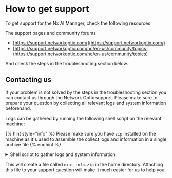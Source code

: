 # How to get support

To get support for the Nx AI Manager, check the following resources

The support pages and community forums

* [https://support.networkoptix.com/](https://support.networkoptix.com/)
* [https://support.networkoptix.com/hc/en-us/community/topics](https://support.networkoptix.com/hc/en-us/community/topics)

And check the steps in the troubleshooting section below.

## Contacting us

If your problem is not solved by the steps in the troubleshooting section you can contact us through the Network Optix support. Please make sure to prepare your question by collecting all relevant logs and system information beforehand.

Logs can be gathered by running the following shell script on the relevant machine:

{% hint style="info" %}
Please make sure you have `zip` installed on the machine as it's used to assemble the collect logs and information in a single archive file
{% endhint %}

<details>

<summary>Shell script to gather logs and system information</summary>

```bash
#!/bin/bash

# This script is used to gather information about the HW and SW of the system, in addition to information about the AI Manager and the AI Plugin.
# The information is stored in a directory located in ~/nxai_info and then zipped into a file named ~/nxai_info.zip.

# Enable debug mode
# set -x

# Create directory where the information will be stored
info_dir=~/nxai_info
rm -rf $info_dir >/dev/null 2>&1
rm -rf $info_dir.zip >/dev/null 2>&1
mkdir -p $info_dir

############################### Basic System Information
lsb_release -a >$info_dir/lsb_release.txt
uname -a >$info_dir/uname.txt
lscpu >$info_dir/lscpu.txt
lshw >$info_dir/lshw.txt
lspci >$info_dir/lspci.txt
df -h >$info_dir/df.txt
ldd --version >$info_dir/ldd_version.txt

############################### Check if the mediaserver is installed
plugins_dir=""
if [ -d /opt/networkoptix-metavms/mediaserver/bin/plugins/ ]; then
    plugins_dir="/opt/networkoptix-metavms/mediaserver/bin/plugins/"
elif [ -d /opt/networkoptix/mediaserver/bin/plugins/ ]; then
    plugins_dir="/opt/networkoptix/mediaserver/bin/plugins/"
else
    echo "MediaServer is not installed."
    exit 1
fi
# get MediaServer installed version
cat $plugins_dir/../../build_info.txt >$info_dir/mediaserver_info.txt

############################### Check if AI Plugin is installed
if [ -f $plugins_dir/nxai_plugin/libnxai_plugin.so ]; then
    echo "AI Plugin is installed."
else
    echo "AI Plugin is not installed."
    exit 2
fi
libnxai_plugin_dir=$plugins_dir/nxai_plugin/
# Get list of files in the AI Plugin directory
tree -h --du $libnxai_plugin_dir/ >$info_dir/nxai_plugin_tree.txt
# Gather all log files in the AI Plugin directory
find $libnxai_plugin_dir -name "*.log" -exec cp {} $info_dir/ \;
find $libnxai_plugin_dir -name "*.log.*" -exec cp {} $info_dir/ \;

############################### Check if AI Manager is installed
if [ -d $libnxai_plugin_dir/nxai_manager/bin ]; then
    echo "AI Manager is installed."
else
    echo "AI Manager is not installed."
    exit 3
fi
nxai_manager_dir=$libnxai_plugin_dir/nxai_manager/
bin_dir=$nxai_manager_dir/bin/

############################### Check AI Manager configuration
if [ -f $bin_dir/installed_runtime.txt ]; then
    echo "Runtime might be installed."
else
    echo "Runtime not installed."
    exit 4
fi
# Get the installed runtime information
cp $bin_dir/installed_runtime.txt $info_dir/installed_runtime.txt
# Get the settings file
cp $bin_dir/../etc/settings.json $info_dir/settings.json

############################### Check if AI Manager is running
# get running processes
ps aux | grep sclbl >$info_dir/nxai_manager_ps_aux.txt
# start the ai manager manually and stop it after 5 seconds
echo "Running AI Manager for 5 seconds..."
cd $bin_dir
timeout 5s ./sclblmod >$info_dir/ai_manager_run.txt 2>&1
# Use the following line if the ai manager doesn't exit after 5 seconds
# timeout --signal=SIGKILL 5s ./sclblmod >$info_dir/ai_manager_run.txt 2>&1

############################### Check connectivity to the Nx AI Cloud
curl -s https://api.sclbl.nxvms.com/dev/ >$info_dir/nxai_cloud_connectivity.txt

############################### Zip the information
zip -r $info_dir.zip $info_dir/* >/dev/null || echo "ERROR: Failed to zip the information."

echo "System information gathering complete."
echo "The collected information is stored in $info_dir.zip"
```

</details>

This will create a file called `nxai_info.zip` in the home directory. Attaching this file to your support question will make it much easier for us to help you.
